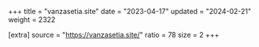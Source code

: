 +++
title = "vanzasetia.site"
date = "2023-04-17"
updated = "2024-02-21"
weight = 2322

[extra]
source = "https://vanzasetia.site/"
ratio = 78
size = 2
+++
